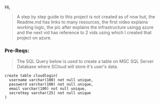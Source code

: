 Hi,
>A step by step guide to this project is not created as of now but, the Readme.md has links to many resources, the first video explains working logic, the pic after explains the infrastructure usingg azure and the next vid has reference to 2 vids using which I created that project on azure.


### Pre-Reqs:
>The SQL Query below is used to create a table on MSC SQL Server Database where SCloud will store it's user's data.    

```
create table cloudlogin(
  username varchar(100) not null unique,
  password varchar(100) not null unique,
  email varchar(100) not null unique,
  secretkey varchar(25) not null unique
)
```
